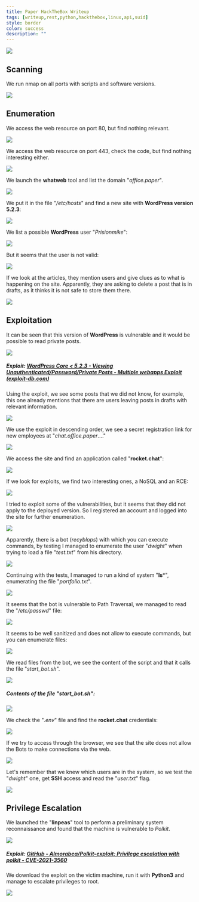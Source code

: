 ```yaml
---
title: Paper HackTheBox Writeup
tags: [writeup,rest,python,hackthebox,linux,api,suid]
style: border
color: success
description: ""
---
```



![](https://raw.githubusercontent.com/m3n0sd0n4ld/m3n0sd0n4ld.github.io/main/_posts/Paper/1.png)

## Scanning
We run nmap on all ports with scripts and software versions.

![](https://raw.githubusercontent.com/m3n0sd0n4ld/m3n0sd0n4ld.github.io/main/_posts/Paper/2.png)

## Enumeration
We access the web resource on port 80, but find nothing relevant.

![](https://raw.githubusercontent.com/m3n0sd0n4ld/m3n0sd0n4ld.github.io/main/_posts/Paper/3.png)

We access the web resource on port 443, check the code, but find nothing interesting either.

![](https://raw.githubusercontent.com/m3n0sd0n4ld/m3n0sd0n4ld.github.io/main/_posts/Paper/4.png)

We launch the **whatweb** tool and list the domain "*office.paper*".

![](https://raw.githubusercontent.com/m3n0sd0n4ld/m3n0sd0n4ld.github.io/main/_posts/Paper/5.png)

We put it in the file "*/etc/hosts*" and find a new site with **WordPress version 5.2.3**:

![](https://raw.githubusercontent.com/m3n0sd0n4ld/m3n0sd0n4ld.github.io/main/_posts/Paper/6.png)

We list a possible **WordPress** user "*Prisionmike*":

![](https://raw.githubusercontent.com/m3n0sd0n4ld/m3n0sd0n4ld.github.io/main/_posts/Paper/7.png)

But it seems that the user is not valid:

![](https://raw.githubusercontent.com/m3n0sd0n4ld/m3n0sd0n4ld.github.io/main/_posts/Paper/8.png)

If we look at the articles, they mention users and give clues as to what is happening on the site. Apparently, they are asking to delete a post that is in drafts, as it thinks it is not safe to store them there.

![](https://raw.githubusercontent.com/m3n0sd0n4ld/m3n0sd0n4ld.github.io/main/_posts/Paper/9.png)


## Exploitation
It can be seen that this version of **WordPress** is vulnerable and it would be possible to read private posts.

![](https://raw.githubusercontent.com/m3n0sd0n4ld/m3n0sd0n4ld.github.io/main/_posts/Paper/10.png)

##### Exploit: [WordPress Core < 5.2.3 - Viewing Unauthenticated/Password/Private Posts - Multiple webapps Exploit (exploit-db.com)](https://www.exploit-db.com/exploits/47690)

Using the exploit, we see some posts that we did not know, for example, this one already mentions that there are users leaving posts in drafts with relevant information.

![](https://raw.githubusercontent.com/m3n0sd0n4ld/m3n0sd0n4ld.github.io/main/_posts/Paper/11.png)

We use the exploit in descending order, we see a secret registration link for new employees at "*chat.office.paper*...."

![](https://raw.githubusercontent.com/m3n0sd0n4ld/m3n0sd0n4ld.github.io/main/_posts/Paper/12.png)

We access the site and find an application called "**rocket.chat**":

![](https://raw.githubusercontent.com/m3n0sd0n4ld/m3n0sd0n4ld.github.io/main/_posts/Paper/13.png)

If we look for exploits, we find two interesting ones, a NoSQL and an RCE:

![](https://raw.githubusercontent.com/m3n0sd0n4ld/m3n0sd0n4ld.github.io/main/_posts/Paper/14.png)

I tried to exploit some of the vulnerabilities, but it seems that they did not apply to the deployed version. So I registered an account and logged into the site for further enumeration.

![](https://raw.githubusercontent.com/m3n0sd0n4ld/m3n0sd0n4ld.github.io/main/_posts/Paper/15.png)

Apparently, there is a bot (*recyblops*) with which you can execute commands, by testing I managed to enumerate the user "*dwight*" when trying to load a file "*test.txt*" from his directory.

![](https://raw.githubusercontent.com/m3n0sd0n4ld/m3n0sd0n4ld.github.io/main/_posts/Paper/16.png)

Continuing with the tests, I managed to run a kind of system "**ls***", enumerating the file "*portfolio.txt*".

![](https://raw.githubusercontent.com/m3n0sd0n4ld/m3n0sd0n4ld.github.io/main/_posts/Paper/17.png)

It seems that the bot is vulnerable to Path Traversal, we managed to read the "*/etc/passwd*" file:

![](https://raw.githubusercontent.com/m3n0sd0n4ld/m3n0sd0n4ld.github.io/main/_posts/Paper/18.png)

It seems to be well sanitized and does not allow to execute commands, but you can enumerate files:

![](https://raw.githubusercontent.com/m3n0sd0n4ld/m3n0sd0n4ld.github.io/main/_posts/Paper/19.png)

We read files from the bot, we see the content of the script and that it calls the file "*start_bot.sh*".

![](https://raw.githubusercontent.com/m3n0sd0n4ld/m3n0sd0n4ld.github.io/main/_posts/Paper/20.png)

##### Contents of the file "start_bot.sh":

![](https://raw.githubusercontent.com/m3n0sd0n4ld/m3n0sd0n4ld.github.io/main/_posts/Paper/21.png)

We check the "*.env*" file and find the **rocket.chat** credentials:

![](https://raw.githubusercontent.com/m3n0sd0n4ld/m3n0sd0n4ld.github.io/main/_posts/Paper/22.png)

If we try to access through the browser, we see that the site does not allow the Bots to make connections via the web.

![](https://raw.githubusercontent.com/m3n0sd0n4ld/m3n0sd0n4ld.github.io/main/_posts/Paper/23.png)

Let's remember that we knew which users are in the system, so we test the "*dwight*" one, get **SSH** access and read the "*user.txt*" flag.

![](https://raw.githubusercontent.com/m3n0sd0n4ld/m3n0sd0n4ld.github.io/main/_posts/Paper/24.png)


## Privilege Escalation
We launched the "**linpeas**" tool to perform a preliminary system reconnaissance and found that the machine is vulnerable to *Polkit*.

![](https://raw.githubusercontent.com/m3n0sd0n4ld/m3n0sd0n4ld.github.io/main/_posts/Paper/25.png)

##### Exploit: [GitHub - Almorabea/Polkit-exploit: Privilege escalation with polkit - CVE-2021-3560](https://github.com/Almorabea/Polkit-exploit)

We download the exploit on the victim machine, run it with **Python3** and manage to escalate privileges to root.

![](https://raw.githubusercontent.com/m3n0sd0n4ld/m3n0sd0n4ld.github.io/main/_posts/Paper/26.png)




